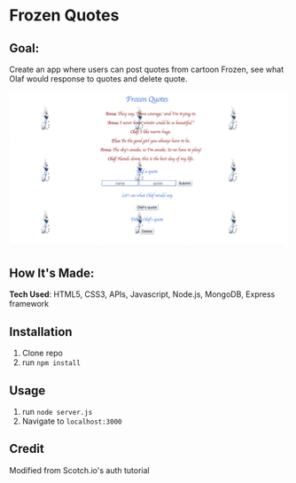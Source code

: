 # Frozen Quotes

## Goal:

Create an app where users can post quotes from cartoon Frozen, see what Olaf would response to quotes and delete quote.

![olaf](public/read.png)

## How It's Made:

**Tech Used**: HTML5, CSS3, APIs, Javascript, Node.js, MongoDB, Express framework


## Installation

1. Clone repo
2. run `npm install`

## Usage

1. run `node server.js`
2. Navigate to `localhost:3000`

## Credit

Modified from Scotch.io's auth tutorial
